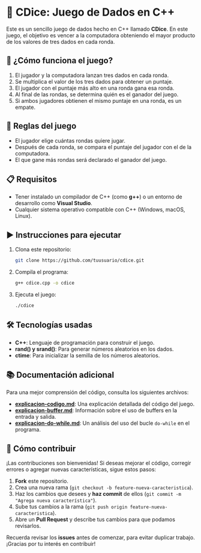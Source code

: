 # 🎲 CDice: Juego de Dados en C++

Este es un sencillo juego de dados hecho en C++ llamado **CDice**. En este juego, el objetivo es vencer a la computadora obteniendo el mayor producto de los valores de tres dados en cada ronda.

## 🚀 ¿Cómo funciona el juego?

1. El jugador y la computadora lanzan tres dados en cada ronda.
2. Se multiplica el valor de los tres dados para obtener un puntaje.
3. El jugador con el puntaje más alto en una ronda gana esa ronda.
4. Al final de las rondas, se determina quién es el ganador del juego.
5. Si ambos jugadores obtienen el mismo puntaje en una ronda, es un empate.

## 📝 Reglas del juego

- El jugador elige cuántas rondas quiere jugar.
- Después de cada ronda, se compara el puntaje del jugador con el de la computadora.
- El que gane más rondas será declarado el ganador del juego.

## 📋 Requisitos

- Tener instalado un compilador de C++ (como **g++**) o un entorno de desarrollo como **Visual Studio**.
- Cualquier sistema operativo compatible con C++ (Windows, macOS, Linux).

## ▶️ Instrucciones para ejecutar

1. Clona este repositorio:

    ```bash
    git clone https://github.com/tuusuario/cdice.git
    ```

2. Compila el programa:

    ```bash
    g++ cdice.cpp -o cdice
    ```

3. Ejecuta el juego:

    ```bash
    ./cdice
    ```


## 🛠 Tecnologías usadas

- **C++**: Lenguaje de programación para construir el juego.
- **rand() y srand()**: Para generar números aleatorios en los dados.
- **ctime**: Para inicializar la semilla de los números aleatorios.

## 📚 Documentación adicional

Para una mejor comprensión del código, consulta los siguientes archivos:

- **[explicacion-codigo.md](explicacion-codigo.md)**: Una explicación detallada del código del juego.
- **[explicacion-buffer.md](explicacion-buffer.md)**: Información sobre el uso de buffers en la entrada y salida.
- **[explicacion-do-while.md](explicacion-do-while.md)**: Un análisis del uso del bucle `do-while` en el programa.

## 🙌 Cómo contribuir

¡Las contribuciones son bienvenidas! Si deseas mejorar el código, corregir errores o agregar nuevas características, sigue estos pasos:

1. **Fork** este repositorio.
2. Crea una nueva rama (`git checkout -b feature-nueva-caracteristica`).
3. Haz los cambios que desees y **haz commit** de ellos (`git commit -m "Agrega nueva característica"`).
4. Sube tus cambios a la rama (`git push origin feature-nueva-caracteristica`).
5. Abre un **Pull Request** y describe tus cambios para que podamos revisarlos.

Recuerda revisar los **issues** antes de comenzar, para evitar duplicar trabajo. ¡Gracias por tu interés en contribuir!
